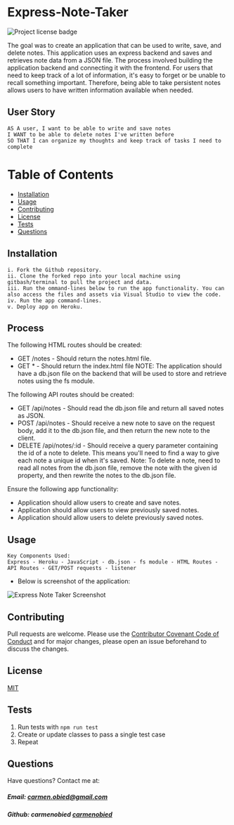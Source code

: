# Express-Note-Taker
![Project license badge](https://img.shields.io/badge/license-MIT-brightgreen)

The goal was to create an application that can be used to write, save, and delete notes. This application uses an express backend and saves and retrieves note data from a JSON file. The process involved building the application backend and connecting it with the frontend. For users that need to keep track of a lot of information, it's easy to forget or be unable to recall something important. Therefore, being able to take persistent notes allows users to have written information available when needed.

## User Story
```
AS A user, I want to be able to write and save notes
I WANT to be able to delete notes I've written before
SO THAT I can organize my thoughts and keep track of tasks I need to complete
```

# Table of Contents

  * [Installation](#Installation)
  * [Usage](#Usage)
  * [Contributing](#Contributing)
  * [License](#License)
  * [Tests](#Tests)
  * [Questions](#Questions)

## Installation
```
i. Fork the Github repository.
ii. Clone the forked repo into your local machine using gitbash/terminal to pull the project and data.
iii. Run the ommand-lines below to run the app functionality. You can also access the files and assets via Visual Studio to view the code. 
iv. Run the app command-lines.
v. Deploy app on Heroku.
```

## Process
The following HTML routes should be created:
* GET /notes - Should return the notes.html file.
* GET * - Should return the index.html file
NOTE: The application should have a db.json file on the backend that will be used to store and retrieve notes using the fs module.

The following API routes should be created:
* GET /api/notes - Should read the db.json file and return all saved notes as JSON.
* POST /api/notes - Should receive a new note to save on the request body, add it to the db.json file, and then return the new note to the client.
* DELETE /api/notes/:id - Should receive a query parameter containing the id of a note to delete. This means you'll need to find a way to give each note a unique id when it's saved. 
Note: To delete a note, need to read all notes from the db.json file, remove the note with the given id property, and then rewrite the notes to the db.json file.

Ensure the following app functionality: 
* Application should allow users to create and save notes.
* Application should allow users to view previously saved notes.
* Application should allow users to delete previously saved notes.

## Usage
```
Key Components Used:
Express - Heroku - JavaScript - db.json - fs module - HTML Routes - API Routes - GET/POST requests - listener
```

* Below is screenshot of the application:

![Express Note Taker Screenshot](./Assets/expressNoteTaker_screenshot.png)

## Contributing
Pull requests are welcome. Please use the [Contributor Covenant Code of Conduct](https://www.contributor-covenant.org/version/2/0/code_of_conduct/code_of_conduct.md) and for major changes, please open an issue beforehand to discuss the changes.

## License 
[MIT](https://choosealicense.com/licenses/mit/)

## Tests
1. Run tests with `npm run test`
2. Create or update classes to pass a single test case
3. Repeat

## Questions  
Have questions? Contact me at:
##### Email: carmen.obied@gmail.com
##### Github:  **carmenobied** [carmenobied](https://github.com/carmenobied)